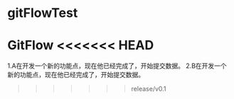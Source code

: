 # gitFlowTest
GitFlow
<<<<<<< HEAD
=======

1.A在开发一个新的功能点，现在他已经完成了，开始提交数据。
2.B在开发一个新的功能点，现在他已经完成了，开始提交数据。
>>>>>>> release/v0.1
